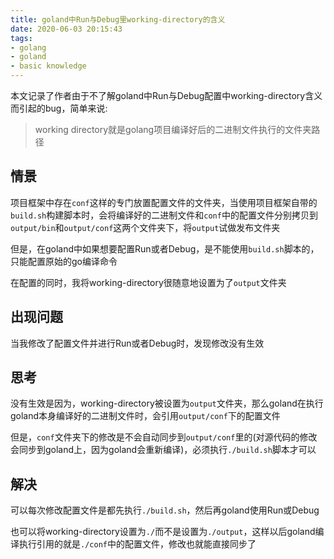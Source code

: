 ```yaml
---
title: goland中Run与Debug里working-directory的含义
date: 2020-06-03 20:15:43
tags:
- golang
- goland
- basic knowledge
---
```


本文记录了作者由于不了解goland中Run与Debug配置中working-directory含义而引起的bug，简单来说:

> working directory就是golang项目编译好后的二进制文件执行的文件夹路径

## 情景

项目框架中存在`conf`这样的专门放置配置文件的文件夹，当使用项目框架自带的`build.sh`构建脚本时，会将编译好的二进制文件和`conf`中的配置文件分别拷贝到`output/bin`和`output/conf`这两个文件夹下，将`output`试做发布文件夹

但是，在goland中如果想要配置Run或者Debug，是不能使用`build.sh`脚本的，只能配置原始的go编译命令

在配置的同时，我将working-directory很随意地设置为了`output`文件夹

## 出现问题

当我修改了配置文件并进行Run或者Debug时，发现修改没有生效

## 思考

没有生效是因为，working-directory被设置为`output`文件夹，那么goland在执行goland本身编译好的二进制文件时，会引用`output/conf`下的配置文件

但是，`conf`文件夹下的修改是不会自动同步到`output/conf`里的(对源代码的修改会同步到goland上，因为goland会重新编译)，必须执行`./build.sh`脚本才可以

## 解决

可以每次修改配置文件是都先执行`./build.sh`，然后再goland使用Run或Debug

也可以将working-directory设置为`./`而不是设置为`./output`，这样以后goland编译执行引用的就是`./conf`中的配置文件，修改也就能直接同步了
